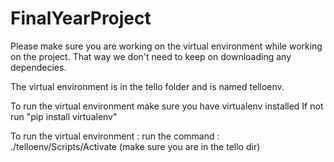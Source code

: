 # FinalYearProject

Please make sure you are working on the virtual environment while working on the project. That way we don't need to keep on downloading
any dependecies. 

The virtual environment is in the tello folder and  is named telloenv.

To run the virtual environment make sure you have virtualenv installed 
If not run "pip install virtualenv"

To run the virtual environment :
  run the command :
  ./telloenv/Scripts/Activate
  (make sure you are in the tello dir)
